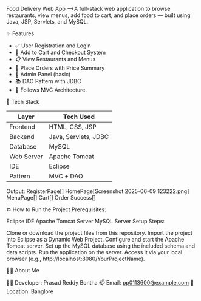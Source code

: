 Food Delivery Web App
-->A full-stack web application to browse restaurants, view menus, add food to cart, and place orders — built using Java, JSP, Servlets, and MySQL.

 
 ✨ Features

- ✅ User Registration and Login
- 🛒 Add to Cart and Checkout System
- 📋 View Restaurants and Menus
- 🧾 Place Orders with Price Summary
- 👤 Admin Panel (basic)
- 📚 DAO Pattern with JDBC
- 🧱 Follows MVC Architecture.


 🧠 Tech Stack

| Layer       | Tech Used                      |
|-------------|--------------------------------|
| Frontend    | HTML, CSS, JSP                 |
| Backend     | Java, Servlets, JDBC           |
| Database    | MySQL                          |
| Web Server  | Apache Tomcat                  |
| IDE         | Eclipse                        |
| Pattern     | MVC + DAO                      |
Output:
RegisterPage[]
HomePage[Screenshot 2025-06-09 123222.png]
MenuPage[]
Cart[]
Order Success[]



⚙️ How to Run the Project
Prerequisites:

Eclipse IDE
Apache Tomcat Server
MySQL Server
Setup Steps:

Clone or download the project files from this repository.
Import the project into Eclipse as a Dynamic Web Project.
Configure and start the Apache Tomcat server.
Set up the MySQL database using the included schema and data scripts.
Run the application on the server.
Access it via your local browser (e.g., http://localhost:8080/YourProjectName).

 🙋‍♂️ About Me

👨‍💻 Developer: Prasad Reddy Bontha
📫 Email: pp0113600@example.com
📌 Location: Banglore
